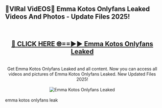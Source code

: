 <h2>🔴VIRal VidEOS🔴 Emma Kotos Onlyfans Leaked Videos And Photos - Update Files 2025!</h2>
<br>
<div align="center">
<h2><a href="https://virallinks.top/odZfE0" rel="nofollow">🔴 CLICK HERE 🌐==►► Emma Kotos Onlyfans Leaked</a></h2>
<br>
Get Emma Kotos Onlyfans Leaked and all content. Now you can access all videos and pictures of Emma Kotos Onlyfans Leaked. New Updated Files 2025!
<br>
<br>
<a href="https://virallinks.top/odZfE0" rel="nofollow" data-target="animated-image.originalLink"><img src="https://i.imgur.com/dJHk4Zq.gif)" alt="Emma Kotos Onlyfans Leaked" style="max-width: 100%; display: inline-block;" data-target="animated-image.originalImage"></a>
</div>
<br>
emma kotos onlyfans leak